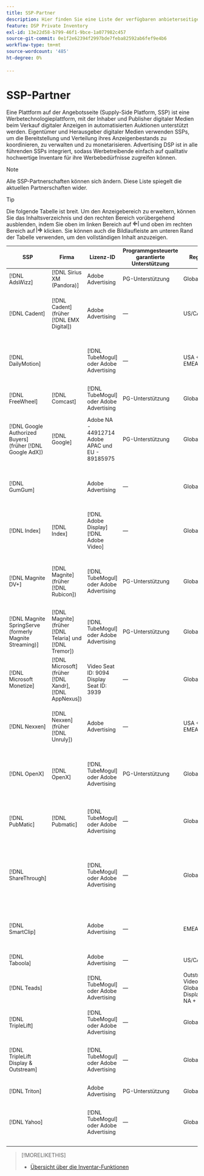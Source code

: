 ```yaml
---
title: SSP-Partner
description: Hier finden Sie eine Liste der verfügbaren anbieterseitigen Plattformen (SSP) und der offenen Exchange-Partner.
feature: DSP Private Inventory
exl-id: 13e22d58-b799-46f1-9bce-1a077982c457
source-git-commit: 0e1f2e62394f2997bde7feba82592ab6fef9e4b6
workflow-type: tm+mt
source-wordcount: '485'
ht-degree: 0%

---
```


# SSP-Partner

Eine Plattform auf der Angebotsseite (Supply-Side Platform, SSP) ist eine Werbetechnologieplattform, mit der Inhaber und Publisher digitaler Medien beim Verkauf digitaler Anzeigen in automatisierten Auktionen unterstützt werden. Eigentümer und Herausgeber digitaler Medien verwenden SSPs, um die Bereitstellung und Verteilung ihres Anzeigenbestands zu koordinieren, zu verwalten und zu monetarisieren. Advertising DSP ist in alle führenden SSPs integriert, sodass Werbetreibende einfach auf qualitativ hochwertige Inventare für ihre Werbebedürfnisse zugreifen können.

>[!NOTE]
>
>Alle SSP-Partnerschaften können sich ändern. Diese Liste spiegelt die aktuellen Partnerschaften wider.

>[!TIP]
>
>Die folgende Tabelle ist breit. Um den Anzeigebereich zu erweitern, können Sie das Inhaltsverzeichnis und den rechten Bereich vorübergehend ausblenden, indem Sie oben im linken Bereich auf ![Linker Bereich ausblenden](/help/dsp/assets/hide-left-pane.png "Linker Bereich ausblenden") und oben im rechten Bereich auf ![Rechter Bereich ausblenden](/help/dsp/assets/hide-right-pane.png "Rechter Bereich ausblenden") klicken. Sie können auch die Bildlaufleiste am unteren Rand der Tabelle verwenden, um den vollständigen Inhalt anzuzeigen.

| SSP | Firma | Lizenz-ID | Programmgesteuerte garantierte Unterstützung | Region | Unterstützte Währung | Unterstütztes Inventar |
| --- | --- | --- | --- | --- | --- | --- |
| [!DNL AdsWizz] | [!DNL Sirius XM (Pandora)] | Adobe Advertising | PG-Unterstützung | Global | USD, EUR, GBP | Audio Desktop und Mobilgeräte |
| [!DNL Cadent] | [!DNL Cadent] (früher [!DNL EMX Digital]) | Adobe Advertising | — | US/CA | USD | Desktop und Mobile-Video<br><br> Desktop, Mobilgerät und Videofernseher anzeigen |
| [!DNL DailyMotion] |  | [!DNL TubeMogul] oder Adobe Advertising | — | USA + EMEA | USD, EUR | Desktop und Mobile-Video<br><br> Desktop, Mobilgerät und Videofernseher anzeigen |
| [!DNL FreeWheel] | [!DNL Comcast] | [!DNL TubeMogul] oder Adobe Advertising | PG-Unterstützung | Global | USD, EUR, AUD, GBP | Video Desktop, Mobile und CTV |
| [!DNL Google Authorized Buyers] (früher [!DNL Google AdX]) | [!DNL Google] | Adobe NA - 44912714<br>Adobe APAC und EU - 89185975 | PG-Unterstützung | Global | USD, BRL | Audio Desktop und Mobile<br><br>Display Desktop und Mobile<br><br>Video Desktop, Mobile und CTV |
| [!DNL GumGum] |  | Adobe Advertising | — | Global | USD | Desktop- und Mobile-Video<br><br>Desktop und Mobilgerät anzeigen |
| [!DNL Index] | [!DNL Index] | [!DNL Adobe Display]<br>[!DNL Adobe Video] | — | Global | USD | Desktop und Mobile-Video<br><br> Desktop, Mobilgerät und Videofernseher anzeigen |
| [!DNL Magnite DV+] | [!DNL Magnite] (früher [!DNL Rubicon]) | [!DNL TubeMogul] oder Adobe Advertising | PG-Unterstützung | Global | USD | Audio Desktop und Mobile<br><br>Display Desktop und Mobile<br><br>Video Desktop, Mobile und CTV |
| [!DNL Magnite SpringServe (formerly Magnite Streaming)] | [!DNL Magnite] (früher [!DNL Telaria] und [!DNL Tremor]) | [!DNL TubeMogul] oder Adobe Advertising | PG-Unterstützung | Global | USD | Video Desktop, Mobile und CTV |
| [!DNL Microsoft Monetize] | [!DNL Microsoft] (früher [!DNL Xandr], [!DNL AppNexus]) | Video Seat ID: 9094<br>Display Seat ID: 3939 | — | Global | USD | Desktop und Mobile-Video<br><br> Desktop, Mobilgerät und Videofernseher anzeigen |
| [!DNL Nexxen] | [!DNL Nexxen] (früher [!DNL Unruly]) | Adobe Advertising | — | USA + EMEA | USD | Desktop und Mobile-Video<br><br> Desktop, Mobilgerät und Videofernseher anzeigen |
| [!DNL OpenX] | [!DNL OpenX] | [!DNL TubeMogul] oder Adobe Advertising | PG-Unterstützung | Global | USD | Desktop und Mobile-Video<br><br> Desktop, Mobilgerät und Videofernseher anzeigen |
| [!DNL PubMatic] | [!DNL Pubmatic] | [!DNL TubeMogul] oder Adobe Advertising | — | Global | USD | Desktop und Mobile-Video<br><br> Desktop, Mobilgerät und Videofernseher anzeigen |
| [!DNL ShareThrough] |  | [!DNL TubeMogul] oder Adobe Advertising | — | Global | USD | Desktop und mobiles<br><br>natives Display<br><br>Video Desktop, Mobilgerät und Videoüberwachung anzeigen |
| [!DNL SmartClip] |  | Adobe Advertising | — | EMEA | Alle Währungen | Desktop und Mobile-Video<br><br> Desktop, Mobilgerät und Videofernseher anzeigen |
| [!DNL Taboola] |  | Adobe Advertising | — | US/CA | USD | Video Desktop und Mobilgerät |
| [!DNL Teads] |  | [!DNL TubeMogul] oder Adobe Advertising | — | Outstream-Video = Global<br>Display = NA + EMEA | USD | Desktop- und Mobile-Video<br><br>Desktop und Mobilgerät anzeigen |
| [!DNL TripleLift] |  | [!DNL TubeMogul] oder Adobe Advertising | — | Global | USD | Native Anzeige |
| [!DNL TripleLift Display & Outstream] |  | [!DNL TubeMogul] oder Adobe Advertising | — | Global | USD | Desktop und Mobile-Video<br><br> Desktop, Mobilgerät und Videofernseher anzeigen |
| [!DNL Triton] |  | Adobe Advertising | PG-Unterstützung | Global | USD | Audio Desktop und Mobilgeräte |
| [!DNL Yahoo] |  | [!DNL TubeMogul] oder Adobe Advertising | — | Global | USD | Desktop und Mobile-Video<br><br> Desktop, Mobilgerät und Videofernseher anzeigen |

>[!MORELIKETHIS]
>
>* [Übersicht über die Inventar-Funktionen](inventory-overview.md)

